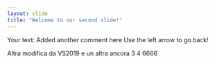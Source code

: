 ```yaml
---
layout: slide
title: "Welcome to our second slide!"
---
```

Your text: Added another comment here
Use the left arrow to go back!

Altra modifica da VS2019
e un altra ancora
3
4
6666
